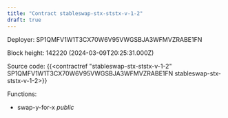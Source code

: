```yaml
---
title: "Contract stableswap-stx-ststx-v-1-2"
draft: true
---
```

Deployer: SP1QMFV1W1T3CX70W6V95VWGSBJA3WFMVZRABE1FN


 



Block height: 142220 (2024-03-09T20:25:31.000Z)

Source code: {{<contractref "stableswap-stx-ststx-v-1-2" SP1QMFV1W1T3CX70W6V95VWGSBJA3WFMVZRABE1FN stableswap-stx-ststx-v-1-2>}}

Functions:

* swap-y-for-x _public_
